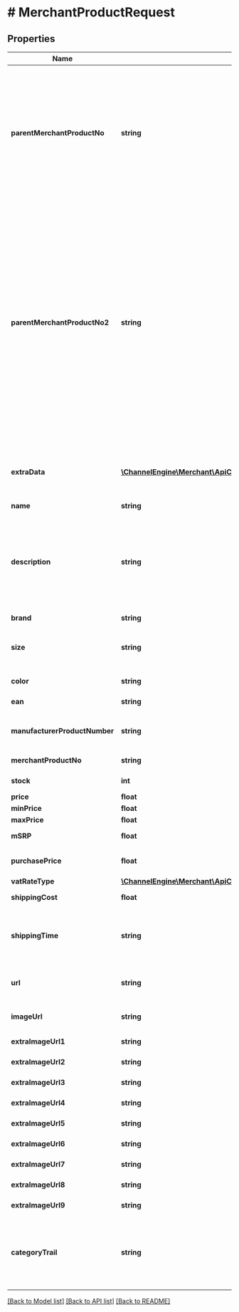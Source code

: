 # # MerchantProductRequest

## Properties

Name | Type | Description | Notes
------------ | ------------- | ------------- | -------------
**parentMerchantProductNo** | **string** | If this product is a different version of another  product (for example, all fields are the same except  size), then this field should contain  the &#39;MerchantProductNo&#39; of the parent. The parent  should already exist (or be present between the products  in the content of the API call, it does not matter whether  the parent is behind the child in the list). | [optional]
**parentMerchantProductNo2** | **string** | If this product is a different version of another  product (for example, all fields are the same except  color) and itself is a parent with child products (e.g. of sizes),  then this field should contain the &#39;MerchantProductNo&#39; of the grandparent. The grandparent  should already exist (or be present between the products  in the content of the API call, it does not matter whether  the grandparent is behind the child in the list).  When you set this field, the ParentMerchantProductNo should be left empty.                Use this field in case of three level product hierarchy,  e.g. model - color - size.  This is required for channels like Otto. | [optional]
**extraData** | [**\ChannelEngine\Merchant\ApiClient\Model\MerchantProductExtraDataItemRequest[]**](MerchantProductExtraDataItemRequest.md) | An optional list of key-value pairs containing  extra data about this product. This data can be  sent to channels or used for filtering products. | [optional]
**name** | **string** | The name of the product. | [optional]
**description** | **string** | A description of the product. Can contain these HTML tags:  div, span, pre, p, br, hr, hgroup, h1, h2, h3, h4, h5, h6, ul, ol, li, dl, dt, dd, strong, em, b, i, u, img, a, abbr, address, blockquote, area, audio, video, caption, table, tbody, td, tfoot, th, thead, tr. | [optional]
**brand** | **string** | The brand of the product. | [optional]
**size** | **string** | Optional. The size of the product (variant). E.g. fashion size (S-XL, 46-56, etc), width of the watch, etc.. | [optional]
**color** | **string** | Optional. The color of the product (variant). | [optional]
**ean** | **string** | The EAN of GTIN of the product. | [optional]
**manufacturerProductNumber** | **string** | The unique product reference used by the manufacturer/vendor of the product. | [optional]
**merchantProductNo** | **string** | A unique identifier of the product. (sku). |
**stock** | **int** | The number of items in stock. | [optional]
**price** | **float** | Price, including VAT. | [optional]
**minPrice** | **float** | Min price, including VAT. | [optional]
**maxPrice** | **float** | Max price, including VAT. | [optional]
**mSRP** | **float** | Manufacturer&#39;s suggested retail price. | [optional]
**purchasePrice** | **float** | Optional. The purchase price of the product. Useful for repricing. | [optional]
**vatRateType** | [**\ChannelEngine\Merchant\ApiClient\Model\VatRateType**](VatRateType.md) |  | [optional]
**shippingCost** | **float** | Shipping cost of the product. | [optional]
**shippingTime** | **string** | A textual representation of the shippingtime.  For example, in Dutch: &#39;Op werkdagen voor 22:00 uur besteld, morgen in huis&#39;. | [optional]
**url** | **string** | A URL pointing to the merchant&#39;s webpage  which displays this product. | [optional]
**imageUrl** | **string** | A URL at which an image of this product  can be found. | [optional]
**extraImageUrl1** | **string** | Url to an additional image of product (1). | [optional]
**extraImageUrl2** | **string** | Url to an additional image of product (2). | [optional]
**extraImageUrl3** | **string** | Url to an additional image of product (3). | [optional]
**extraImageUrl4** | **string** | Url to an additional image of product (4). | [optional]
**extraImageUrl5** | **string** | Url to an additional image of product (5). | [optional]
**extraImageUrl6** | **string** | Url to an additional image of product (6). | [optional]
**extraImageUrl7** | **string** | Url to an additional image of product (7). | [optional]
**extraImageUrl8** | **string** | Url to an additional image of product (8). | [optional]
**extraImageUrl9** | **string** | Url to an additional image of product (9). | [optional]
**categoryTrail** | **string** | The category to which this product belongs.  Please supply this field in the following format:  &#39;maincategory &gt; category &gt; subcategory&#39;  For example:  &#39;vehicles &gt; bikes &gt; mountainbike&#39;. | [optional]

[[Back to Model list]](../../README.md#models) [[Back to API list]](../../README.md#endpoints) [[Back to README]](../../README.md)
